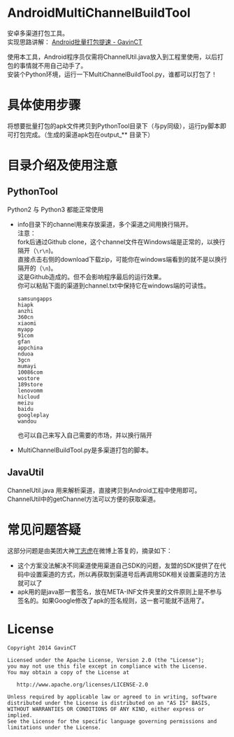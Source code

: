 AndroidMultiChannelBuildTool
============================

安卓多渠道打包工具。   
实现思路讲解： [Android批量打包提速 - GavinCT](http://www.cnblogs.com/ct2011/p/4152323.html)  

使用本工具，Android程序员仅需将ChannelUtil.java放入到工程里使用，以后打包的事情就不用自己动手了。  
安装个Python环境，运行一下MultiChannelBuildTool.py，谁都可以打包了！
# 具体使用步骤
将想要批量打包的apk文件拷贝到PythonTool目录下（与py同级），运行py脚本即可打包完成。（生成的渠道apk包在output_** 目录下）
# 目录介绍及使用注意
## PythonTool
Python2 与 Python3 都能正常使用 

- info目录下的channel用来存放渠道，多个渠道之间用换行隔开。  
  注意：  
  fork后通过Github clone，这个channel文件在Windows端是正常的，以换行隔开（`\r\n`)。  
  直接点击右侧的download下载zip，可能你在windows端看到的就不是以换行隔开的（`\n`)。  
  这是Github造成的。但不会影响程序最后的运行效果。   
  你可以粘贴下面的渠道到channel.txt中保持它在windows端的可读性。

  ```
  samsungapps
  hiapk
  anzhi
  360cn
  xiaomi
  myapp
  91com
  gfan
  appchina
  nduoa
  3gcn
  mumayi
  10086com
  wostore
  189store
  lenovomm
  hicloud
  meizu
  baidu
  googleplay
  wandou
  ```
  也可以自己来写入自己需要的市场，并以换行隔开
- MultiChannelBuildTool.py是多渠道打包的脚本。

## JavaUtil
ChannelUtil.java 用来解析渠道，直接拷贝到Android工程中使用即可。  
ChannelUtil中的getChannel方法可以方便的获取渠道。 

# 常见问题答疑 

这部分问题是由美团大神<a href="http://weibo.com/coderdd" target="_blank" >丁志虎</a>在微博上答复的，摘录如下：

- 这个方案没法解决不同渠道使用渠道自己SDK的问题，友盟的SDK提供了在代码中设置渠道的方式，所以再获取到渠道号后再调用SDK相关设置渠道的方法就可以了
- apk用的是java那一套签名，放在META-INF文件夹里的文件原则上是不参与签名的。如果Google修改了apk的签名规则，这一套可能就不适用了。

# License

    Copyright 2014 GavinCT

    Licensed under the Apache License, Version 2.0 (the "License");
    you may not use this file except in compliance with the License.
    You may obtain a copy of the License at

       http://www.apache.org/licenses/LICENSE-2.0

    Unless required by applicable law or agreed to in writing, software
    distributed under the License is distributed on an "AS IS" BASIS,
    WITHOUT WARRANTIES OR CONDITIONS OF ANY KIND, either express or implied.
    See the License for the specific language governing permissions and
    limitations under the License.


